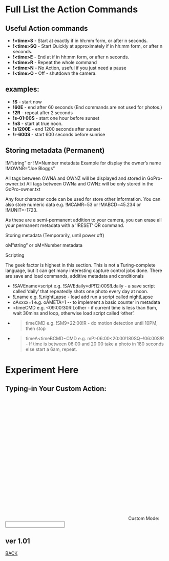 <script src="../../jquery.min.js"></script>
<script src="../../qrcodeborder.js"></script>
<style>
        #qrcode{
            height: 380px;
            width: 380px;
            margin: 0px;
        }
        div{
            height: 380px;
            width: 380px;
            margin: 0px;
            display: inline-block;
        }
</style>     

# Full List the Action Commands

## Useful Action commands
* **!\<time>S** - Start at exactly <time> if in hh:mm form, or after n seconds. 
* **!\<time>SQ** - Start Quickly at approximately <time> if in hh:mm form, or after n seconds.  
* **!\<time>E** - End at <time> if in hh:mm form, or after n seconds.
* **!\<time>R** - Repeat the whole command
* **!\<time>N** - No Action, useful if you just need a pause
* **!\<time>O** - Off - shutdown the camera.

## examples:

- **!S** - start now  
- **!60E** - end after 60 seconds (End commands are not used for photos.)
- **!2R** - repeat after 2 seconds
- **!s-01:00S** - start one hour before sunset
- **!nS** - start at true noon.
- **!s1200E** - end 1200 seconds after sunset
- **!r-600S** - start 600 seconds before sunrise

## Storing metadata (Permanent)

!M<fourcc>”string”  or !M<fourcc>=Number metadata
Example for display the owner’s name
!MOWNR=”Joe Bloggs”

All tags between OWNA and OWNZ will be displayed and stored in GoPro-owner.txt
All tags between OWNa and OWNz will be only stored in the GoPro-owner.txt

Any four character code can be used for store other information. You can also store numeric data e.g.  !MCAMR=53 or !MABCD=45.234 or !MUNIT=-1723.

As these are a semi-permanent addition to your camera, you can erase all your permanent metadata with a '!RESET’ QR command. 

Storing metadata (Temporarily, until power off)

oM<fourcc>”string”  or oM<fourcc>=Number metadata

Scripting

The geek factor is highest in this section.  This is not a Turing-complete language, but it can get many interesting capture control jobs done.  There are save and load commands, additive metadata and conditionals

- !SAVEname=script   e.g. !SAVEdaily=dP!12:00S!Ldaily - a save script called ‘daily’ that repeatedly shots one photo every day at noon.
- !Lname  e.g. !LnightLapse - load add run a script called nightLapse
- oAxxxx=1 e.g. oAMETA=1  --  to implement a basic counter in metadata
- <timeCMD  e.g. <09:00!30R!Lother - if current time is less than 9am, wait 30mins and loop, otherwise load script called ‘other’.
- >timeCMD e.g. !SM9>22:00!R - do motion detection until 10PM, then stop
- >timeA<timeBCMD~CMD e.g. mP>06:00<20:00!180SQ~!06:00S!R - If time is between 06:00 and 20:00 take a photo in 180 seconds else start a 6am, repeat.



# Experiment Here

## Typing-in Your Custom Action:


<div id="qrcode"></div>
Custom Mode: <input type="text" id="tryit" value=""><br>


## ver 1.01
[BACK](..)


<script>
var once = true;
var qrcode;
var cmd = "";

function makeQR() {	
  if(once == true)
  {
    qrcode = new QRCode(document.getElementById("qrcode"), 
    {
      text : "\"Try It\"",
      width : 400,
      height : 400,
      correctLevel : QRCode.CorrectLevel.M
    });
    once = false;
  }
}

function timeLoop()
{
  if(document.getElementById("tryit") != null)
  {
    cmd = document.getElementById("tryit").value;
	if(cmd.length == 0)
		cmd = "\"Try It\"";	
  }
  else
  {
    cmd = "\"Try It\"";
  }

  qrcode.clear(); 
  qrcode.makeCode(cmd);
  var t = setTimeout(timeLoop, 50);
}

function myReloadFunction() {
  location.reload();
}

makeQR();
timeLoop();

</script>

